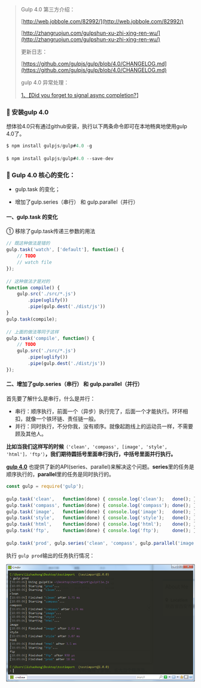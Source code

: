 > Gulp 4.0 第三方介绍：
>
> [http://web.jobbole.com/82992/](http://web.jobbole.com/82992/)
>
> [http://zhangruojun.com/gulpshun-xu-zhi-xing-ren-wu/](http://zhangruojun.com/gulpshun-xu-zhi-xing-ren-wu/)
>
> 更新日志：
>
> [https://github.com/gulpjs/gulp/blob/4.0/CHANGELOG.md](https://github.com/gulpjs/gulp/blob/4.0/CHANGELOG.md)
>
> gulp 4.0 异常处理：
>
> [1、【Did you forget to signal async completion?](https://stackoverflow.com/questions/36897877/gulp-error-the-following-tasks-did-not-complete-did-you-forget-to-signal-async)】

### 🏡 安装gulp 4.0

想体验4.0只有通过github安装，执行以下两条命令即可在本地畅爽地使用gulp 4.0了。

```js
$ npm install gulpjs/gulp#4.0 -g

$ npm install gulpjs/gulp#4.0 --save-dev
```

### 🎲 Gulp 4.0 核心的变化：

* gulp.task 的变化；

* 增加了gulp.series（串行） 和 gulp.parallel（并行）

#### 一、gulp.task 的变化

① 移除了gulp.task传递三参数的用法

```js
// 既这种做法是错的
gulp.task('watch', ['default'], function() {
    // TODO
    // watch file
});

// 这种做法才是对的
function compile() {
    gulp.src('./src/*.js')
        .pipe(uglify())
        .pipe(gulp.dest('./dist/js'))
}
gulp.task(compile);

// 上面的做法等同于这样
gulp.task('compile', function() {
    // TODO
    gulp.src('./src/*.js')
        .pipe(uglify())
        .pipe(gulp.dest('./dist/js'))
});
```

#### 二、增加了gulp.series（串行） 和 gulp.parallel（并行）

首先要了解什么是串行，什么是并行：

* 串行：顺序执行，前面一个（异步）执行完了，后面一个才能执行。环环相扣，就像一个铁环链、责任链一般。
* 并行：同时执行，不分你我，没有顺序。就像起跑线上的运动员一样，不需要顾及其他人。

**比如当我们这样写的时候**`（'clean', 'compass', [image', 'style', 'html']，'ftp'）`**，我们期待圆括号里面串行执行，中括号里面并行执行。**

[**gulp 4.0**](https://github.com/gulpjs/gulp/issues/803) 也提供了新的API\(series、parallel\)来解决这个问题。**series**里的任务是顺序执行的，**parallel**里的任务是同时执行的。

```js
const gulp = require('gulp');

gulp.task('clean',   function(done) { console.log('clean');   done(); });
gulp.task('compass', function(done) { console.log('compass'); done(); });
gulp.task('image',   function(done) { console.log('image');   done(); });
gulp.task('style',   function(done) { console.log('style');   done(); });
gulp.task('html',    function(done) { console.log('html');    done(); });
gulp.task('ftp',     function(done) { console.log('ftp');     done(); });

gulp.task('prod', gulp.series('clean', 'compass', gulp.parallel('image', 'style', 'html'), 'ftp'));
```

执行 `gulp prod`输出的任务执行情况：

![](/assets/asd123dfsdfsdfimport.png)

